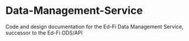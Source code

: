 # Data-Management-Service
Code and design documentation for the Ed-Fi Data Management Service, successor to the Ed-Fi ODS/API
